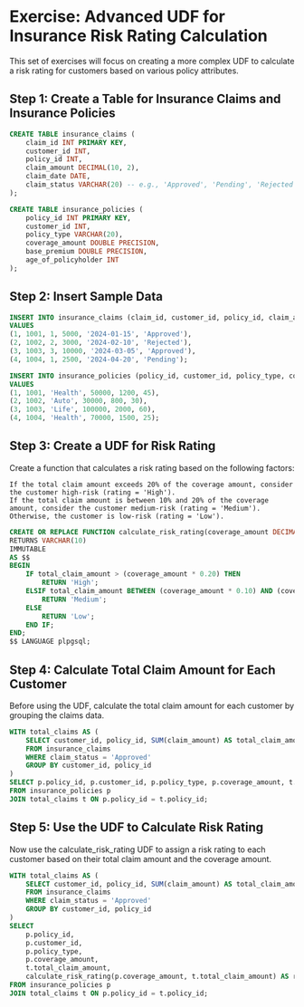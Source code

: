 # Exercise: Advanced UDF for Insurance Risk Rating Calculation

This set of exercises will focus on creating a more complex UDF to calculate a risk rating for customers based on various policy attributes.

## Step 1: Create a Table for Insurance Claims and Insurance Policies

```sql
CREATE TABLE insurance_claims (
    claim_id INT PRIMARY KEY,
    customer_id INT,
    policy_id INT,
    claim_amount DECIMAL(10, 2),
    claim_date DATE,
    claim_status VARCHAR(20) -- e.g., 'Approved', 'Pending', 'Rejected'
);
```

```sql
CREATE TABLE insurance_policies (
    policy_id INT PRIMARY KEY,
    customer_id INT,
    policy_type VARCHAR(20),
    coverage_amount DOUBLE PRECISION,
    base_premium DOUBLE PRECISION,
    age_of_policyholder INT
);
```

## Step 2: Insert Sample Data

```sql
INSERT INTO insurance_claims (claim_id, customer_id, policy_id, claim_amount, claim_date, claim_status)
VALUES
(1, 1001, 1, 5000, '2024-01-15', 'Approved'),
(2, 1002, 2, 3000, '2024-02-10', 'Rejected'),
(3, 1003, 3, 10000, '2024-03-05', 'Approved'),
(4, 1004, 1, 2500, '2024-04-20', 'Pending');
```

```sql
INSERT INTO insurance_policies (policy_id, customer_id, policy_type, coverage_amount, base_premium, age_of_policyholder)
VALUES
(1, 1001, 'Health', 50000, 1200, 45),
(2, 1002, 'Auto', 30000, 800, 30),
(3, 1003, 'Life', 100000, 2000, 60),
(4, 1004, 'Health', 70000, 1500, 25);
```

## Step 3: Create a UDF for Risk Rating

Create a function that calculates a risk rating based on the following factors:

```
If the total claim amount exceeds 20% of the coverage amount, consider the customer high-risk (rating = 'High').
If the total claim amount is between 10% and 20% of the coverage amount, consider the customer medium-risk (rating = 'Medium').
Otherwise, the customer is low-risk (rating = 'Low').
```

```sql
CREATE OR REPLACE FUNCTION calculate_risk_rating(coverage_amount DECIMAL(10, 2), total_claim_amount DECIMAL(10, 2))
RETURNS VARCHAR(10)
IMMUTABLE
AS $$
BEGIN
    IF total_claim_amount > (coverage_amount * 0.20) THEN
        RETURN 'High';
    ELSIF total_claim_amount BETWEEN (coverage_amount * 0.10) AND (coverage_amount * 0.20) THEN
        RETURN 'Medium';
    ELSE
        RETURN 'Low';
    END IF;
END;
$$ LANGUAGE plpgsql;
```

## Step 4: Calculate Total Claim Amount for Each Customer

Before using the UDF, calculate the total claim amount for each customer by grouping the claims data.

```sql
WITH total_claims AS (
    SELECT customer_id, policy_id, SUM(claim_amount) AS total_claim_amount
    FROM insurance_claims
    WHERE claim_status = 'Approved'
    GROUP BY customer_id, policy_id
)
SELECT p.policy_id, p.customer_id, p.policy_type, p.coverage_amount, t.total_claim_amount
FROM insurance_policies p
JOIN total_claims t ON p.policy_id = t.policy_id;
```

## Step 5: Use the UDF to Calculate Risk Rating

Now use the calculate_risk_rating UDF to assign a risk rating to each customer based on their total claim amount and the coverage amount.

```sql
WITH total_claims AS (
    SELECT customer_id, policy_id, SUM(claim_amount) AS total_claim_amount
    FROM insurance_claims
    WHERE claim_status = 'Approved'
    GROUP BY customer_id, policy_id
)
SELECT 
    p.policy_id, 
    p.customer_id, 
    p.policy_type, 
    p.coverage_amount, 
    t.total_claim_amount,
    calculate_risk_rating(p.coverage_amount, t.total_claim_amount) AS risk_rating
FROM insurance_policies p
JOIN total_claims t ON p.policy_id = t.policy_id;
```
